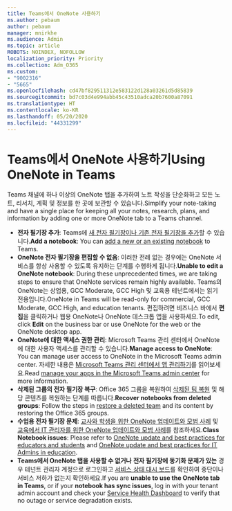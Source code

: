```yaml
---
title: Teams에서 OneNote 사용하기
ms.author: pebaum
author: pebaum
manager: mnirkhe
ms.audience: Admin
ms.topic: article
ROBOTS: NOINDEX, NOFOLLOW
localization_priority: Priority
ms.collection: Adm_O365
ms.custom:
- "9002316"
- "5665"
ms.openlocfilehash: cd47bf829511312e583122d128a03261d5d85839
ms.sourcegitcommit: bd7c03d4e994abb45c43510adca20b7600a87091
ms.translationtype: HT
ms.contentlocale: ko-KR
ms.lasthandoff: 05/20/2020
ms.locfileid: "44331299"
---
```

# <a name="using-onenote-in-teams"></a><span data-ttu-id="0cac5-102">Teams에서 OneNote 사용하기</span><span class="sxs-lookup"><span data-stu-id="0cac5-102">Using OneNote in Teams</span></span>

<span data-ttu-id="0cac5-103">Teams 채널에 하나 이상의 OneNote 탭을 추가하여 노트 작성을 단순화하고 모든 노트, 리서치, 계획 및 정보를 한 곳에 보관할 수 있습니다.</span><span class="sxs-lookup"><span data-stu-id="0cac5-103">Simplify your note-taking and have a single place for keeping all your notes, research, plans, and information by adding one or more OneNote tab to a Teams channel.</span></span>

- <span data-ttu-id="0cac5-104">**전자 필기장 추가**: Teams에 [새 전자 필기장이나 기존 전자 필기장을 추가](https://support.microsoft.com/ko-KR/office/add-a-onenote-notebook-to-teams-0ec78cc3-ba3b-4279-a88e-aa40af9865c2)할 수 있습니다.</span><span class="sxs-lookup"><span data-stu-id="0cac5-104">**Add a notebook**: You can [add a new or an existing notebook](https://support.microsoft.com/ko-KR/office/add-a-onenote-notebook-to-teams-0ec78cc3-ba3b-4279-a88e-aa40af9865c2) to Teams.</span></span>
- <span data-ttu-id="0cac5-105">**OneNote 전자 필기장을 편집할 수 없음**: 이러한 전례 없는 경우에는 OneNote 서비스를 항상 사용할 수 있도록 유지하는 단계를 수행하게 됩니다.</span><span class="sxs-lookup"><span data-stu-id="0cac5-105">**Unable to edit a OneNote notebook**: During these unprecedented times, we are taking steps to ensure that OneNote services remain highly available.</span></span>  <span data-ttu-id="0cac5-106">Teams의 OneNote는 상업용, GCC Moderate, GCC High 및 교육용 테넌트에서는 읽기 전용입니다.</span><span class="sxs-lookup"><span data-stu-id="0cac5-106">OneNote in Teams will be read-only for commercial, GCC Moderate, GCC High, and education tenants.</span></span> <span data-ttu-id="0cac5-107">편집하려면 비즈니스 바에서 **편집**을 클릭하거나 웹용 OneNote나 OneNote 데스크톱 앱을 사용하세요.</span><span class="sxs-lookup"><span data-stu-id="0cac5-107">To edit, click **Edit** on the business bar or use OneNote for the web or the OneNote desktop app.</span></span>
- <span data-ttu-id="0cac5-108">**OneNote에 대한 액세스 권한 관리**: Microsoft Teams 관리 센터에서 OneNote에 대한 사용자 액세스를 관리할 수 있습니다.</span><span class="sxs-lookup"><span data-stu-id="0cac5-108">**Manage access to OneNote**: You can manage user access to OneNote in the Microsoft Teams admin center.</span></span> <span data-ttu-id="0cac5-109">자세한 내용은 [Microsoft Teams 관리 센터에서 앱 관리하기](https://docs.microsoft.com/MicrosoftTeams/manage-apps)를 읽어보세요.</span><span class="sxs-lookup"><span data-stu-id="0cac5-109">Read [manage your apps in the Microsoft Teams admin center](https://docs.microsoft.com/MicrosoftTeams/manage-apps) for more information.</span></span>
- <span data-ttu-id="0cac5-110">**삭제된 그룹의 전자 필기장 복구**: Office 365 그룹을 복원하여 [삭제된 팀 복원](https://docs.microsoft.com/microsoftteams/archive-or-delete-a-team#restore-a-deleted-team) 및 해당 콘텐츠를 복원하는 단계를 따릅니다.</span><span class="sxs-lookup"><span data-stu-id="0cac5-110">**Recover notebooks from deleted groups**: Follow the steps in [restore a deleted team](https://docs.microsoft.com/microsoftteams/archive-or-delete-a-team#restore-a-deleted-team) and its content by restoring the Office 365 groups.</span></span>
- <span data-ttu-id="0cac5-111">**수업용 전자 필기장 문제**: [교사와 학생을 위한 OneNote 업데이트와 모범 사례](https://support.office.com/article/onenote-update-and-best-practices-for-educators-and-students-dde775f0-8b06-4263-8b54-1e9ddc3dd146) 및 [교육에서 IT 관리자를 위한 OneNote 업데이트와 모범 사례](https://support.office.com/article/onenote-update-and-best-practices-for-it-admins-in-education-9d78f2b2-5e25-4288-b597-b4ba463c7b46?ui=en-US&rs=en-US&ad=US)를 참조하세요.</span><span class="sxs-lookup"><span data-stu-id="0cac5-111">**Class Notebook issues**: Please refer to [OneNote update and best practices for educators and students](https://support.office.com/article/onenote-update-and-best-practices-for-educators-and-students-dde775f0-8b06-4263-8b54-1e9ddc3dd146) and [OneNote update and best practices for IT Admins in education](https://support.office.com/article/onenote-update-and-best-practices-for-it-admins-in-education-9d78f2b2-5e25-4288-b597-b4ba463c7b46?ui=en-US&rs=en-US&ad=US).</span></span>
- <span data-ttu-id="0cac5-112">**Teams에서 OneNote 탭을 사용할 수 없거나** **전자 필기장에 동기화 문제가 있는** 경우 테넌트 관리자 계정으로 로그인하고 [서비스 상태 대시 보드](https://docs.microsoft.com/office365/enterprise/view-service-health)를 확인하여 중단이나 서비스 저하가 없는지 확인하세요.</span><span class="sxs-lookup"><span data-stu-id="0cac5-112">If you are **unable to use the OneNote tab in Teams**, or if your **notebook has sync issues**, log in with your tenant admin account and check your [Service Health Dashboard](https://docs.microsoft.com/office365/enterprise/view-service-health) to verify that no outage or service degradation exists.</span></span>
